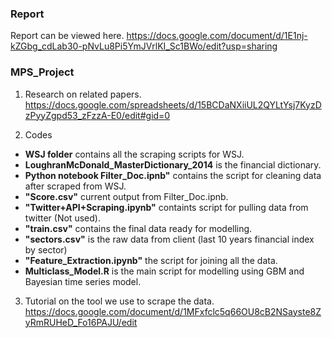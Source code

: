 ### Report
Report can be viewed here.
https://docs.google.com/document/d/1E1nj-kZGbg_cdLab30-pNvLu8Pi5YmJVrlKI_Sc1BWo/edit?usp=sharing
### MPS_Project
1) Research on related papers. <br />
https://docs.google.com/spreadsheets/d/15BCDaNXiiUL2QYLtYsj7KyzDzPyyZgpd53_zFzzA-E0/edit#gid=0 <br />

2) Codes <br />
- **WSJ folder** contains all the scraping scripts for WSJ. <br />
- **LoughranMcDonald_MasterDictionary_2014** is the financial dictionary. <br />
- **Python notebook Filter_Doc.ipnb"** contains the script for cleaning data after scraped from WSJ. <br />
- **"Score.csv"** current output from Filter_Doc.ipnb. <br />
- **"Twitter+API+Scraping.ipynb"** containts script for pulling data from twitter (Not used).
- **"train.csv"** contains the final data ready for modelling.
- **"sectors.csv"** is the raw data from client (last 10 years financial index by sector)
- **"Feature_Extraction.ipynb"** the script for joining all the data.
- **Multiclass_Model.R** is the main script for modelling using GBM and Bayesian time series model.

3) Tutorial on the tool we use to scrape the data. <br />
https://docs.google.com/document/d/1MFxfclc5q66OU8cB2NSayste8ZyRmRUHeD_Fo16PAJU/edit <br />

